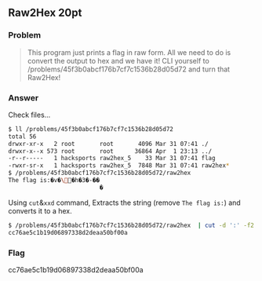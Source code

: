 <!-- This markdown file is writeup template. -->

## Raw2Hex 20pt

### Problem
> This program just prints a flag in raw form. All we need to do is convert the output to hex and we have it! CLI yourself to /problems/45f3b0abcf176b7cf7c1536b28d05d72 and turn that Raw2Hex!

### Answer
Check files...

```bash
$ ll /problems/45f3b0abcf176b7cf7c1536b28d05d72 
total 56
drwxr-xr-x   2 root       root       4096 Mar 31 07:41 ./
drwxr-x--x 573 root       root      36864 Apr  1 23:13 ../
-r--r-----   1 hacksports raw2hex_5    33 Mar 31 07:41 flag
-rwxr-sr-x   1 hacksports raw2hex_5  7848 Mar 31 07:41 raw2hex*
$ /problems/45f3b0abcf176b7cf7c1536b28d05d72/raw2hex 
The flag is:�v�\�h�3�-��
                          �
```
Using `cut`&`xxd` command, Extracts the string (remove `The flag is:`) and converts it to a hex.  


```bash
$ /problems/45f3b0abcf176b7cf7c1536b28d05d72/raw2hex  | cut -d ':' -f2 | xxd -plain
cc76ae5c1b19d06897338d2deaa50bf00a
```

### Flag
cc76ae5c1b19d06897338d2deaa50bf00a
